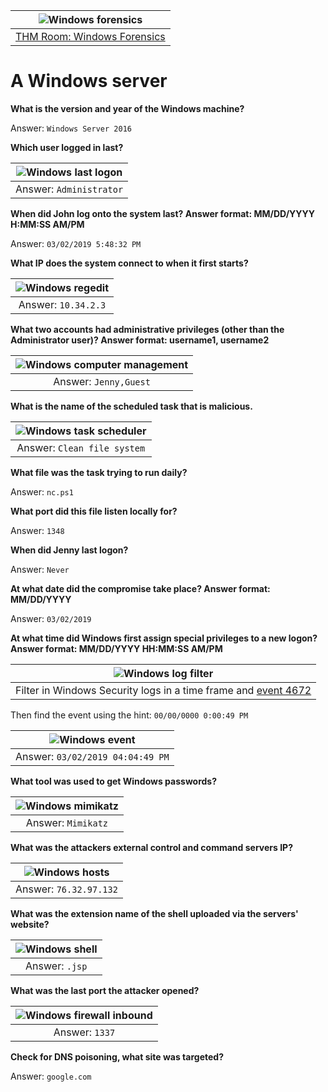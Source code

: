 | ![Windows forensics](/_static/images/forensics-room-banner.png)
|:--:|
| [THM Room: Windows Forensics](https://tryhackme.com/room/windowsforensics1) |

# A Windows server

**What is the version and year of the Windows machine?**

Answer: `Windows Server 2016`

**Which user logged in last?**

| ![Windows last logon](/_static/images/last-logon.png)
|:--:|
| Answer: `Administrator` |

**When did John log onto the system last? Answer format: MM/DD/YYYY H:MM:SS AM/PM**

Answer: `03/02/2019 5:48:32 PM`

**What IP does the system connect to when it first starts?**

| ![Windows regedit](/_static/images/registry.png)
|:--:|
| Answer: `10.34.2.3`  |

**What two accounts had administrative privileges (other than the Administrator user)? Answer format: username1, username2**

| ![Windows computer management](/_static/images/computer-management.png)
|:--:|
| Answer: `Jenny,Guest`  |

**What is the name of the scheduled task that is malicious.**

| ![Windows task scheduler](/_static/images/tasksch.png)
|:--:|
| Answer: `Clean file system`  |

**What file was the task trying to run daily?**

Answer: `nc.ps1`

**What port did this file listen locally for?**

Answer: `1348`

**When did Jenny last logon?**

Answer: `Never`

**At what date did the compromise take place? Answer format: MM/DD/YYYY**

Answer: `03/02/2019`

**At what time did Windows first assign special privileges to a new logon? Answer format: MM/DD/YYYY HH:MM:SS AM/PM**

| ![Windows log filter](/_static/images/log-filter.png)
|:--:|
| Filter in Windows Security logs in a time frame and [event 4672](https://learn.microsoft.com/en-us/windows/security/threat-protection/auditing/event-4672) |

Then find the event using the hint: `00/00/0000 0:00:49 PM`

| ![Windows event](/_static/images/event.png)
|:--:|
| Answer: `03/02/2019 04:04:49 PM` |

**What tool was used to get Windows passwords?**

| ![Windows mimikatz](/_static/images/mimikatz.png)
|:--:|
| Answer: `Mimikatz` |

**What was the attackers external control and command servers IP?**

| ![Windows hosts](/_static/images/hosts.png)
|:--:|
| Answer: `76.32.97.132` |

**What was the extension name of the shell uploaded via the servers' website?**

| ![Windows shell](/_static/images/shell.png)
|:--:|
| Answer: `.jsp` |

**What was the last port the attacker opened?**

| ![Windows firewall inbound](/_static/images/port.png)
|:--:|
| Answer: `1337` |

**Check for DNS poisoning, what site was targeted?**

Answer: `google.com`
